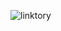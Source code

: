 ![linktory](https://user-images.githubusercontent.com/75159757/174478983-e1551dbb-afe5-46db-876f-a2cec8148242.png)
